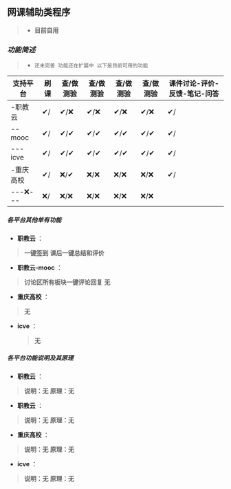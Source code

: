 ## 网课辅助类程序
 > - **目前自用**
  ### *功能简述*
 > - `还未完善 功能还在扩展中 以下是目前可用的功能 `
 > 
| 支持平台  |  刷课  | 查/做 测验  | 查/做 测验 | 查/做 测验  | 查/做 测验 | 课件讨论-评价-反馈-笔记-问答 |
| -------- | ----  |  -------  |  -------  |  -------  |  -------  |  --------------------  |
| -职教云   |   ✔/  |    ✔/❌   |    ✔/❌   |    ✔/❌    |    ✔/❌  |            ✔/         |
| -- mooc  |   ✔/  |     ✔/✔  |    ✔/✔    |    ✔/✔    |    ✔/✔   |           ✔/         |
| ---icve  |   ✔/  |    ✔/✔   |    ✔/✔    |    ✔/✔    |    ✔/✔   |           ✔/         |
| -重庆高校 |    ✔/  |     ❌/✔ |    ❌/❌   |   ❌/❌     |   ❌/❌   |          ✔/          |
| ---❌--- |   ❌/  |    ❌/❌  |   ❌/❌    |    ❌/❌     |  ❌/❌   |                       |

  ##### **各平台其他单有功能**

- **职教云** ：
 > **一键签到**
  > **课后一键总结和评价**

- **职教云-mooc** ：
 > **讨论区所有板块一键评论回复**
  > **无**

- **重庆高校** ：  
 > **无**

- **icve** ： 
  > **无**

##### **各平台功能说明及其原理** 

- **职教云** ：
 > **说明：无**
 > **原理：无**

- **职教云** ：
 > **说明：无**
 > **原理：无**

- **重庆高校** ：  
 > **说明：无**
 > **原理：无**

- **icve** ： 
 > **说明：无**
 > **原理：无**


